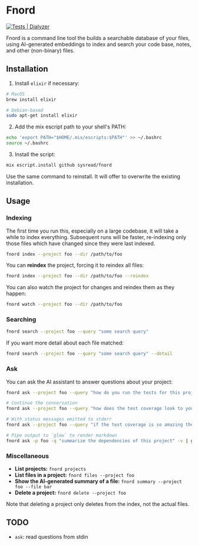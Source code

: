 # Fnord

[![Tests | Dialyzer](https://github.com/sysread/fnord/actions/workflows/run-tests.yml/badge.svg)](https://github.com/sysread/fnord/actions/workflows/run-tests.yml)

Fnord is a command line tool the builds a searchable database of your files,
using AI-generated embeddings to index and search your code base, notes, and
other (non-binary) files.

## Installation

1. Install `elixir` if necessary:
```bash
# MacOS
brew install elixir

# Debian-based
sudo apt-get install elixir
```

2. Add the mix escript path to your shell's PATH:
```bash
echo 'export PATH="$HOME/.mix/escripts:$PATH"' >> ~/.bashrc
source ~/.bashrc
```

3. Install the script:
```bash
mix escript.install github sysread/fnord
```

Use the same command to reinstall. It will offer to overwrite the existing
installation.

## Usage

### Indexing

The first time you run this, especially on a large codebase, it will take a
while to index everything. Subsequent runs will be faster, re-indexing only
those files which have changed since they were last indexed.

```bash
fnord index --project foo --dir /path/to/foo
```

You can **reindex** the project, forcing it to reindex all files:

```bash
fnord index --project foo --dir /path/to/foo --reindex
```

You can also watch the project for changes and reindex them as they happen:

```bash
fnord watch --project foo --dir /path/to/foo
```

### Searching

```bash
fnord search --project foo --query "some search query"
```

If you want more detail about each file matched:

```bash
fnord search --project foo --query "some search query" --detail
```

### Ask

You can ask the AI assistant to answer questions about your project:

```bash
fnord ask --project foo --query "how do you run the tests for this project?"

# Continue the conversation
fnord ask --project foo --query "how does the test coverage look to you?" -C

# With status messages emitted to stderr
fnord ask --project foo --query "if the test coverage is so amazing then how come my change didn't break any tests?!" -C -v

# Pipe output to `glow` to render markdown
fnord ask -p foo -q "summarize the dependencies of this project" -v | glow
```

### Miscellaneous

- **List projects:** `fnord projects`
- **List files in a project:** `fnord files --project foo`
- **Show the AI-generated summary of a file:** `fnord summary --project foo --file bar`
- **Delete a project:** `fnord delete --project foo`

Note that deleting a project only deletes from the index, not the actual files.

## TODO
- `ask`: read questions from stdin

